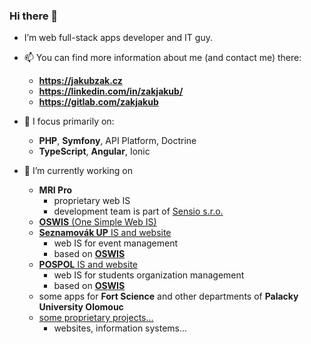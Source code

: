 ### Hi there 👋

- I’m web full-stack apps developer and IT guy. 


- 📫 You can find more information about me (and contact me) there:
  - **https://jakubzak.cz**
  - **https://linkedin.com/in/zakjakub/**
  - **https://gitlab.com/zakjakub**


- 🌱 I focus primarily on:
  - **PHP**, **Symfony**, API Platform, Doctrine
  - **TypeScript**, **Angular**, Ionic


- 🔭 I’m currently working on
  - **MRI Pro**
    - proprietary web IS 
    - development team is part of [Sensio s.r.o.](https://www.sensio.cz/)
  - [**OSWIS** (One Simple Web IS)](https://github.com/oswis-org)
  - [**Seznamovák UP** IS and website](https://github.com/seznamovak-up)
    - web IS for event management
    - based on [**OSWIS**](https://github.com/oswis-org)
  - [**POSPOL** IS and website](https://github.com/pospol)
    - web IS for students organization management
    - based on [**OSWIS**](https://github.com/oswis-org)
  - some apps for **Fort Science** and other departments of **Palacky University Olomouc**
  - [some proprietary projects...](https://github.com/jakubzak-cz)
    - websites, information systems... 


<!--
**zakjakub/zakjakub** is a ✨ _special_ ✨ repository because its `README.md` (this file) appears on your GitHub profile.

Here are some ideas to get you started:

- 🔭 I’m currently working on ...
- 🌱 I’m currently learning ...
- 👯 I’m looking to collaborate on ...
- 🤔 I’m looking for help with ...
- 💬 Ask me about ...
- 📫 How to reach me: ...
- 😄 Pronouns: ...
- ⚡ Fun fact: ...
-->
